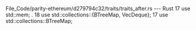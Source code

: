File_Code/parity-ethereum/d279794c32/traits/traits_after.rs --- Rust
17 use std::mem;                                                                                                                                              . 
18 use std::collections::{BTreeMap, VecDeque};                                                                                                               17 use std::collections::BTreeMap;

